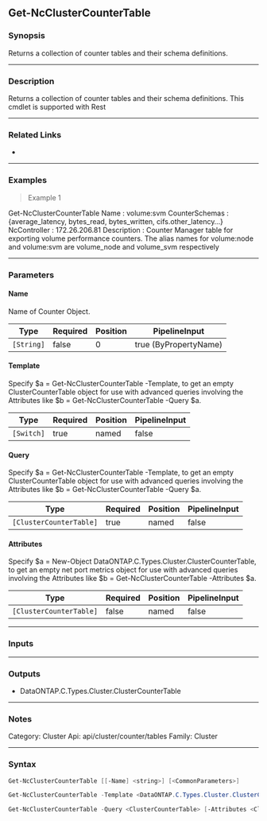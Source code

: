 Get-NcClusterCounterTable
-------------------------

### Synopsis
Returns a collection of counter tables and their schema definitions.

---

### Description

Returns a collection of counter tables and their schema definitions. This cmdlet is supported with Rest

---

### Related Links
* 

---

### Examples
> Example 1

Get-NcClusterCounterTable
Name           : volume:svm
CounterSchemas : {average_latency, bytes_read, bytes_written, cifs.other_latency…}
NcController   : 172.26.206.81
Description    : Counter Manager table for exporting volume performance counters. The alias names for volume:node and volume:svm are volume_node and
                 volume_svm respectively

---

### Parameters
#### **Name**
Name of Counter Object.

|Type      |Required|Position|PipelineInput        |
|----------|--------|--------|---------------------|
|`[String]`|false   |0       |true (ByPropertyName)|

#### **Template**
Specify $a = Get-NcClusterCounterTable  -Template, to get an empty ClusterCounterTable object for use with advanced queries involving the Attributes like $b = Get-NcClusterCounterTable  -Query $a.

|Type      |Required|Position|PipelineInput|
|----------|--------|--------|-------------|
|`[Switch]`|true    |named   |false        |

#### **Query**
Specify $a = Get-NcClusterCounterTable  -Template, to get an empty ClusterCounterTable object for use with advanced queries involving the Attributes like $b = Get-NcClusterCounterTable  -Query $a.

|Type                   |Required|Position|PipelineInput|
|-----------------------|--------|--------|-------------|
|`[ClusterCounterTable]`|true    |named   |false        |

#### **Attributes**
Specify $a = New-Object DataONTAP.C.Types.Cluster.ClusterCounterTable, to get an empty net port metrics object for use with advanced queries involving the Attributes like $b = Get-NcClusterCounterTable  -Attributes $a.

|Type                   |Required|Position|PipelineInput|
|-----------------------|--------|--------|-------------|
|`[ClusterCounterTable]`|false   |named   |false        |

---

### Inputs

---

### Outputs
* DataONTAP.C.Types.Cluster.ClusterCounterTable

---

### Notes
Category: Cluster
Api: api/cluster/counter/tables
Family: Cluster

---

### Syntax
```PowerShell
Get-NcClusterCounterTable [[-Name] <string>] [<CommonParameters>]
```
```PowerShell
Get-NcClusterCounterTable -Template <DataONTAP.C.Types.Cluster.ClusterCounterTable> [<CommonParameters>]
```
```PowerShell
Get-NcClusterCounterTable -Query <ClusterCounterTable> [-Attributes <ClusterCounterTable>] [<CommonParameters>]
```

